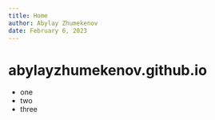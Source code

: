 ```yaml
---
title: Home
author: Abylay Zhumekenov
date: February 6, 2023
---
```


# abylayzhumekenov.github.io

- one
- two
- three

